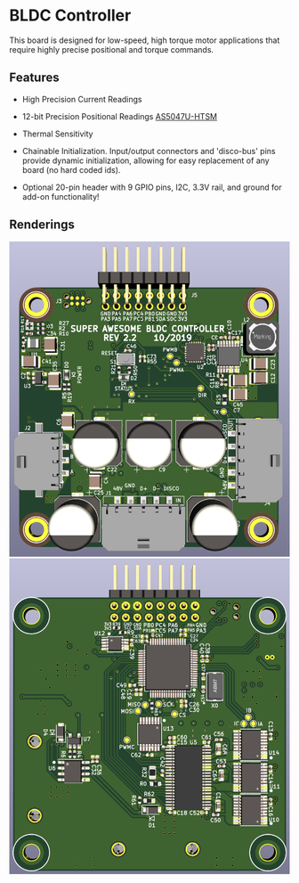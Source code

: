 # BLDC Controller

This board is designed for low-speed, high torque motor applications that require
highly precise positional and torque commands.

## Features

 * High Precision Current Readings
 
 * 12-bit Precision Positional Readings [AS5047U-HTSM](https://ams.com/documents/20143/36005/AS5047U_DS000637_1-00.pdf)
 
 * Thermal Sensitivity
 
 * Chainable Initialization. Input/output connectors and 'disco-bus' pins provide
 dynamic initialization, allowing for easy replacement of any board (no hard coded ids).
 
 * Optional 20-pin header with 9 GPIO pins, I2C, 3.3V rail, and ground for add-on functionality!
 
## Renderings

![3D Front](/renderings/front_facing.png)
![3D Back](/renderings/back_facing.png)
